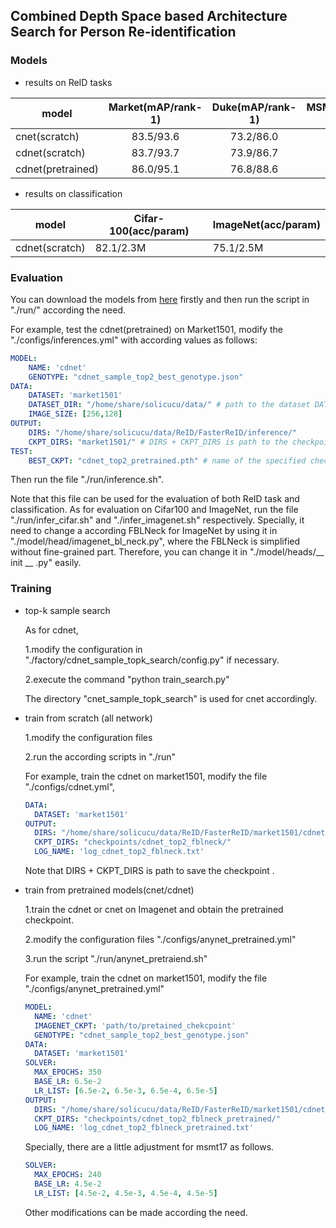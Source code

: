 ## Combined Depth Space based Architecture Search for Person Re-identification

### Models

- results on ReID tasks

| model             | Market(mAP/rank-1) | Duke(mAP/rank-1) | MSMT17(mAP/rank-1) |
| ----------------- | :----------------: | :--------------: | :----------------: |
| cnet(scratch)     |     83.5/93.6      |    73.2/86.0     |     47.7/73.3      |
| cdnet(scratch)    |     83.7/93.7      |    73.9/86.7     |     48.5/73.7      |
| cdnet(pretrained) |     86.0/95.1      |    76.8/88.6     |     54.7/78.9      |

- results on classification 

| model          | Cifar-100(acc/param) | ImageNet(acc/param) |
| -------------- | -------------------- | ------------------- |
| cdnet(scratch) | 82.1/2.3M            | 75.1/2.5M           |

### Evaluation

You can download the models from [here](https://github.com/solicucu/models) firstly and then run the script in "./run/" according the need.

For example,  test the cdnet(pretrained) on Market1501, modify the "./configs/inferences.yml" with according values as follows:

```yaml
MODEL:
	NAME: 'cdnet'
	GENOTYPE: "cdnet_sample_top2_best_genotype.json"
DATA:
	DATASET: 'market1501'
	DATASET_DIR: "/home/share/solicucu/data/" # path to the dataset DATASET
	IMAGE_SIZE: [256,128]
OUTPUT:
    DIRS: "/home/share/solicucu/data/ReID/FasterReID/inference/"
    CKPT_DIRS: "market1501/" # DIRS + CKPT_DIRS is path to the checkpoint 
TEST:
	BEST_CKPT: "cdnet_top2_pretrained.pth" # name of the specified checkpoint
```

Then run the file "./run/inference.sh".

Note that this file can be used for the evaluation of both ReID task and classification. As for evaluation on Cifar100 and ImageNet,  run the file "./run/infer_cifar.sh" and "./infer_imagenet.sh" respectively. Specially, it need to change a according FBLNeck for ImageNet by using it in "./model/head/imagenet_bl_neck.py", where the FBLNeck is simplified without fine-grained part.  Therefore, you can change it in "./model/heads/__ init __ .py" easily.

### Training

- top-k sample search 

  As for cdnet,

  1.modify the configuration in "./factory/cdnet_sample_topk_search/config.py" if necessary.

  2.execute the command "python train_search.py"

  The directory "cnet_sample_topk_search" is used for cnet accordingly.

- train from scratch (all network)

  1.modify the configuration files 

  2.run the according scripts in "./run"

  For example,  train the cdnet on market1501, modify the file "./configs/cdnet.yml",

  ```yaml
  DATA:
    DATASET: 'market1501'
  OUTPUT:
    DIRS: "/home/share/solicucu/data/ReID/FasterReID/market1501/cdnet/"
    CKPT_DIRS: "checkpoints/cdnet_top2_fblneck/"
    LOG_NAME: 'log_cdnet_top2_fblneck.txt'
  ```

  Note that DIRS + CKPT_DIRS is path to save the checkpoint .

  

- train from pretrained models(cnet/cdnet)

  1.train the cdnet or cnet on Imagenet and  obtain the pretrained checkpoint.

  2.modify the configuration files "./configs/anynet_pretrained.yml"

  3.run the script "./run/anynet_pretraiend.sh"

  For example, train the cdnet on market1501, modify the file "./configs/anynet_pretrained.yml"

  ```yaml
  MODEL:
    NAME: 'cdnet'
    IMAGENET_CKPT: 'path/to/pretained_chekcpoint'
    GENOTYPE: "cdnet_sample_top2_best_genotype.json"
  DATA:
    DATASET: 'market1501'
  SOLVER:
    MAX_EPOCHS: 350
    BASE_LR: 6.5e-2
    LR_LIST: [6.5e-2, 6.5e-3, 6.5e-4, 6.5e-5]
  OUTPUT:
    DIRS: "/home/share/solicucu/data/ReID/FasterReID/market1501/cdnet/"
    CKPT_DIRS: "checkpoints/cdnet_top2_fblneck_pretrained/"
    LOG_NAME: 'log_cdnet_top2_fblneck_pretrained.txt'
  ```

  Specially, there are a little adjustment for msmt17 as follows.

  ```yaml
  SOLVER:
    MAX_EPOCHS: 240
    BASE_LR: 4.5e-2
    LR_LIST: [4.5e-2, 4.5e-3, 4.5e-4, 4.5e-5]
  ```

  Other modifications can be made according the need. 



